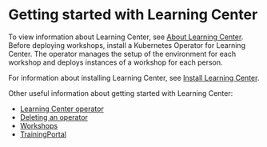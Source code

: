 # Getting started with Learning Center

To view information about Learning Center, see [About Learning Center](../about-learning-center/about-learning-center.md).
Before deploying workshops, install a Kubernetes Operator for Learning Center.
The operator manages the setup of the environment for each workshop and deploys instances of a workshop for each person.

For information about installing Learning Center,
see [Install Learning Center](../../learning-center/install-learning-center.md).

Other useful information about getting started with Learning Center:

-  [Learning Center operator](learningcenter-operator.md)
-  [Deleting an operator](deleting-learningcenter.md)
-  [Workshops](workshops.md)
-  [TrainingPortal](training-portal.md)
